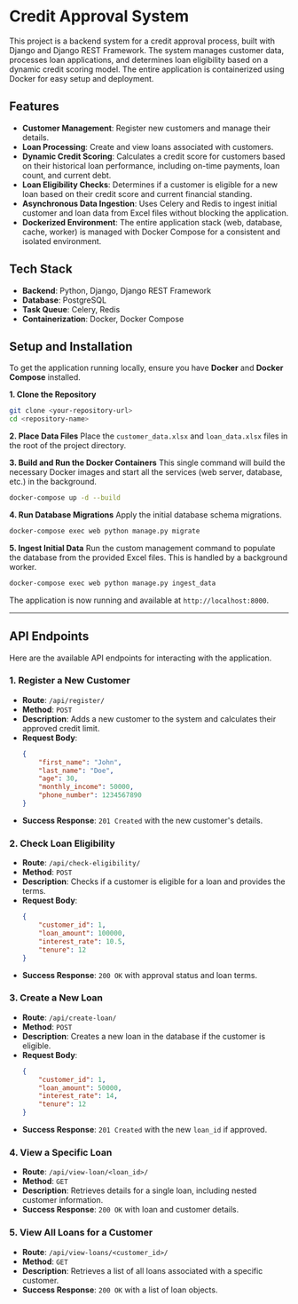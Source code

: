 # Credit Approval System

This project is a backend system for a credit approval process, built with Django and Django REST Framework. The system manages customer data, processes loan applications, and determines loan eligibility based on a dynamic credit scoring model. The entire application is containerized using Docker for easy setup and deployment.

## Features

  * **Customer Management**: Register new customers and manage their details.
  * **Loan Processing**: Create and view loans associated with customers.
  * **Dynamic Credit Scoring**: Calculates a credit score for customers based on their historical loan performance, including on-time payments, loan count, and current debt.
  * **Loan Eligibility Checks**: Determines if a customer is eligible for a new loan based on their credit score and current financial standing.
  * **Asynchronous Data Ingestion**: Uses Celery and Redis to ingest initial customer and loan data from Excel files without blocking the application.
  * **Dockerized Environment**: The entire application stack (web, database, cache, worker) is managed with Docker Compose for a consistent and isolated environment.

## Tech Stack

  * **Backend**: Python, Django, Django REST Framework
  * **Database**: PostgreSQL
  * **Task Queue**: Celery, Redis
  * **Containerization**: Docker, Docker Compose

## Setup and Installation

To get the application running locally, ensure you have **Docker** and **Docker Compose** installed.

**1. Clone the Repository**

```bash
git clone <your-repository-url>
cd <repository-name>
```

**2. Place Data Files**
Place the `customer_data.xlsx` and `loan_data.xlsx` files in the root of the project directory.

**3. Build and Run the Docker Containers**
This single command will build the necessary Docker images and start all the services (web server, database, etc.) in the background.

```bash
docker-compose up -d --build
```

**4. Run Database Migrations**
Apply the initial database schema migrations.

```bash
docker-compose exec web python manage.py migrate
```

**5. Ingest Initial Data**
Run the custom management command to populate the database from the provided Excel files. This is handled by a background worker.

```bash
docker-compose exec web python manage.py ingest_data
```

The application is now running and available at `http://localhost:8000`.

-----

## API Endpoints

Here are the available API endpoints for interacting with the application.

### 1\. Register a New Customer

  * **Route**: `/api/register/`
  * **Method**: `POST`
  * **Description**: Adds a new customer to the system and calculates their approved credit limit.
  * **Request Body**:
    ```json
    {
        "first_name": "John",
        "last_name": "Doe",
        "age": 30,
        "monthly_income": 50000,
        "phone_number": 1234567890
    }
    ```
  * **Success Response**: `201 Created` with the new customer's details.

### 2\. Check Loan Eligibility

  * **Route**: `/api/check-eligibility/`
  * **Method**: `POST`
  * **Description**: Checks if a customer is eligible for a loan and provides the terms.
  * **Request Body**:
    ```json
    {
        "customer_id": 1,
        "loan_amount": 100000,
        "interest_rate": 10.5,
        "tenure": 12
    }
    ```
  * **Success Response**: `200 OK` with approval status and loan terms.

### 3\. Create a New Loan

  * **Route**: `/api/create-loan/`
  * **Method**: `POST`
  * **Description**: Creates a new loan in the database if the customer is eligible.
  * **Request Body**:
    ```json
    {
        "customer_id": 1,
        "loan_amount": 50000,
        "interest_rate": 14,
        "tenure": 12
    }
    ```
  * **Success Response**: `201 Created` with the new `loan_id` if approved.

### 4\. View a Specific Loan

  * **Route**: `/api/view-loan/<loan_id>/`
  * **Method**: `GET`
  * **Description**: Retrieves details for a single loan, including nested customer information.
  * **Success Response**: `200 OK` with loan and customer details.

### 5\. View All Loans for a Customer

  * **Route**: `/api/view-loans/<customer_id>/`
  * **Method**: `GET`
  * **Description**: Retrieves a list of all loans associated with a specific customer.
  * **Success Response**: `200 OK` with a list of loan objects.